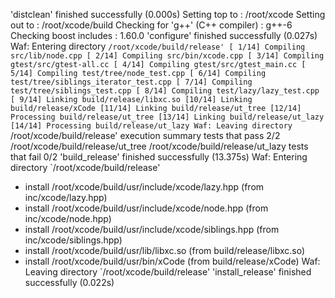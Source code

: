 'distclean' finished successfully (0.000s)
Setting top to                           : /root/xcode 
Setting out to                           : /root/xcode/build 
Checking for 'g++' (C++ compiler)        : g++-6 
Checking boost includes                  : 1.60.0 
'configure' finished successfully (0.027s)
Waf: Entering directory `/root/xcode/build/release'
[ 1/14] Compiling src/lib/node.cpp
[ 2/14] Compiling src/bin/xcode.cpp
[ 3/14] Compiling gtest/src/gtest-all.cc
[ 4/14] Compiling gtest/src/gtest_main.cc
[ 5/14] Compiling test/tree/node_test.cpp
[ 6/14] Compiling test/tree/siblings_iterator_test.cpp
[ 7/14] Compiling test/tree/siblings_test.cpp
[ 8/14] Compiling test/lazy/lazy_test.cpp
[ 9/14] Linking build/release/libxc.so
[10/14] Linking build/release/xCode
[11/14] Linking build/release/ut_tree
[12/14] Processing build/release/ut_tree
[13/14] Linking build/release/ut_lazy
[14/14] Processing build/release/ut_lazy
Waf: Leaving directory `/root/xcode/build/release'
execution summary 
  tests that pass 2/2 
    /root/xcode/build/release/ut_tree 
    /root/xcode/build/release/ut_lazy 
  tests that fail 0/2 
'build_release' finished successfully (13.375s)
Waf: Entering directory `/root/xcode/build/release'
+ install /root/xcode/build/usr/include/xcode/lazy.hpp (from inc/xcode/lazy.hpp)
+ install /root/xcode/build/usr/include/xcode/node.hpp (from inc/xcode/node.hpp)
+ install /root/xcode/build/usr/include/xcode/siblings.hpp (from inc/xcode/siblings.hpp)
+ install /root/xcode/build/usr/lib/libxc.so (from build/release/libxc.so)
+ install /root/xcode/build/usr/bin/xCode (from build/release/xCode)
Waf: Leaving directory `/root/xcode/build/release'
'install_release' finished successfully (0.022s)
